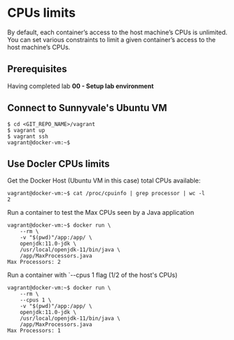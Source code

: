 # CPUs limits

By default, each container’s access to the host machine’s CPUs is unlimited. You can set various constraints to limit a given container’s access to the host machine’s CPUs.

## Prerequisites

Having completed lab **00 - Setup lab environment**


## Connect to Sunnyvale's Ubuntu VM

```console
$ cd <GIT_REPO_NAME>/vagrant
$ vagrant up
$ vagrant ssh
vagrant@docker-vm:~$ 
```


## Use Docler CPUs limits

Get the Docker Host (Ubuntu VM in this case) total CPUs available:

```console
vagrant@docker-vm:~$ cat /proc/cpuinfo | grep processor | wc -l 
2
```

Run a container to test the Max CPUs seen by a Java application

```console
vagrant@docker-vm:~$ docker run \
    --rm \
    -v "$(pwd)"/app:/app/ \
    openjdk:11.0-jdk \
    /usr/local/openjdk-11/bin/java \
    /app/MaxProcessors.java
Max Processors: 2
``` 

Run a container with `--cpus 1 flag (1/2 of the host's CPUs)

```console
vagrant@docker-vm:~$ docker run \
    --rm \
    --cpus 1 \
    -v "$(pwd)"/app:/app/ \
    openjdk:11.0-jdk \
    /usr/local/openjdk-11/bin/java \
    /app/MaxProcessors.java
Max Processors: 1
``` 



